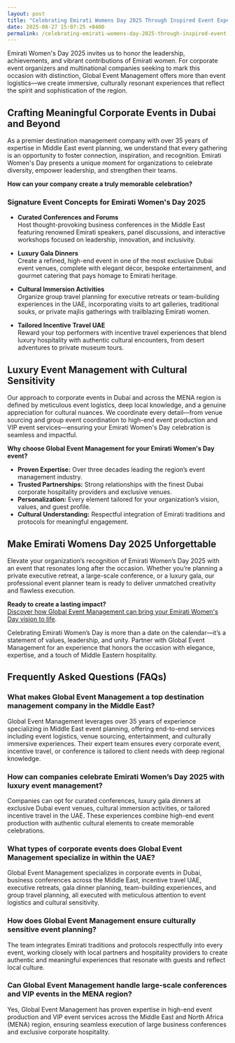 ```yaml
---
layout: post
title: "Celebrating Emirati Womens Day 2025 Through Inspired Event Experiences"
date: 2025-08-27 15:07:25 +0400
permalink: /celebrating-emirati-womens-day-2025-through-inspired-event-experiences/
---
```

Emirati Women's Day 2025 invites us to honor the leadership, achievements, and vibrant contributions of Emirati women. For corporate event organizers and multinational companies seeking to mark this occasion with distinction, Global Event Management offers more than event logistics—we create immersive, culturally resonant experiences that reflect the spirit and sophistication of the region.

## Crafting Meaningful Corporate Events in Dubai and Beyond

As a premier destination management company with over 35 years of expertise in Middle East event planning, we understand that every gathering is an opportunity to foster connection, inspiration, and recognition. Emirati Women's Day presents a unique moment for organizations to celebrate diversity, empower leadership, and strengthen their teams.

**How can your company create a truly memorable celebration?**

### Signature Event Concepts for Emirati Women's Day 2025

- **Curated Conferences and Forums**  
  Host thought-provoking business conferences in the Middle East featuring renowned Emirati speakers, panel discussions, and interactive workshops focused on leadership, innovation, and inclusivity.

- **Luxury Gala Dinners**  
  Create a refined, high-end event in one of the most exclusive Dubai event venues, complete with elegant décor, bespoke entertainment, and gourmet catering that pays homage to Emirati heritage.

- **Cultural Immersion Activities**  
  Organize group travel planning for executive retreats or team-building experiences in the UAE, incorporating visits to art galleries, traditional souks, or private majlis gatherings with trailblazing Emirati women.

- **Tailored Incentive Travel UAE**  
  Reward your top performers with incentive travel experiences that blend luxury hospitality with authentic cultural encounters, from desert adventures to private museum tours.

## Luxury Event Management with Cultural Sensitivity

Our approach to corporate events in Dubai and across the MENA region is defined by meticulous event logistics, deep local knowledge, and a genuine appreciation for cultural nuances. We coordinate every detail—from venue sourcing and group event coordination to high-end event production and VIP event services—ensuring your Emirati Women's Day celebration is seamless and impactful.

**Why choose Global Event Management for your Emirati Women's Day event?**

- **Proven Expertise:** Over three decades leading the region’s event management industry.
- **Trusted Partnerships:** Strong relationships with the finest Dubai corporate hospitality providers and exclusive venues.
- **Personalization:** Every element tailored for your organization’s vision, values, and guest profile.
- **Cultural Understanding:** Respectful integration of Emirati traditions and protocols for meaningful engagement.

## Make Emirati Womens Day 2025 Unforgettable

Elevate your organization’s recognition of Emirati Women’s Day 2025 with an event that resonates long after the occasion. Whether you’re planning a private executive retreat, a large-scale conference, or a luxury gala, our professional event planner team is ready to deliver unmatched creativity and flawless execution.

**Ready to create a lasting impact?**  
[Discover how Global Event Management can bring your Emirati Women's Day vision to life](https://geventm.com/).

Celebrating Emirati Women’s Day is more than a date on the calendar—it’s a statement of values, leadership, and unity. Partner with Global Event Management for an experience that honors the occasion with elegance, expertise, and a touch of Middle Eastern hospitality.

## Frequently Asked Questions (FAQs)

### What makes Global Event Management a top destination management company in the Middle East?

Global Event Management leverages over 35 years of experience specializing in Middle East event planning, offering end-to-end services including event logistics, venue sourcing, entertainment, and culturally immersive experiences. Their expert team ensures every corporate event, incentive travel, or conference is tailored to client needs with deep regional knowledge.

### How can companies celebrate Emirati Women’s Day 2025 with luxury event management?

Companies can opt for curated conferences, luxury gala dinners at exclusive Dubai event venues, cultural immersion activities, or tailored incentive travel in the UAE. These experiences combine high-end event production with authentic cultural elements to create memorable celebrations.

### What types of corporate events does Global Event Management specialize in within the UAE?

Global Event Management specializes in corporate events in Dubai, business conferences across the Middle East, incentive travel UAE, executive retreats, gala dinner planning, team-building experiences, and group travel planning, all executed with meticulous attention to event logistics and cultural sensitivity.

### How does Global Event Management ensure culturally sensitive event planning?

The team integrates Emirati traditions and protocols respectfully into every event, working closely with local partners and hospitality providers to create authentic and meaningful experiences that resonate with guests and reflect local culture.

### Can Global Event Management handle large-scale conferences and VIP events in the MENA region?

Yes, Global Event Management has proven expertise in high-end event production and VIP event services across the Middle East and North Africa (MENA) region, ensuring seamless execution of large business conferences and exclusive corporate hospitality.

<script type="application/ld+json">
{
  "@context": "https://schema.org",
  "@type": "BlogPosting",
  "headline": "Celebrating Emirati Womens Day 2025 Through Inspired Event Experiences",
  "description": "Global Event Management offers immersive and culturally resonant corporate event planning services in Dubai and across the Middle East to celebrate Emirati Women's Day 2025 with luxury, professionalism, and local expertise.",
  "author": {
    "@type": "Person",
    "name": "Global Event Management"
  },
  "publisher": {
    "@type": "Person",
    "name": "Global Event Management"
  },
  "mainEntityOfPage": {
    "@type": "WebPage",
    "@id": "https://geventm.com/blog/celebrating-emirati-womens-day-2025"
  },
  "datePublished": "2024-06-01",
  "dateModified": "2024-06-01"
}
</script>

<script type="application/ld+json">
{
  "@context": "https://schema.org",
  "@type": "FAQPage",
  "mainEntity": [
    {
      "@type": "Question",
      "name": "What makes Global Event Management a top destination management company in the Middle East?",
      "acceptedAnswer": {
        "@type": "Answer",
        "text": "Global Event Management leverages over 35 years of experience specializing in Middle East event planning, offering end-to-end services including event logistics, venue sourcing, entertainment, and culturally immersive experiences. Their expert team ensures every corporate event, incentive travel, or conference is tailored to client needs with deep regional knowledge."
      }
    },
    {
      "@type": "Question",
      "name": "How can companies celebrate Emirati Women’s Day 2025 with luxury event management?",
      "acceptedAnswer": {
        "@type": "Answer",
        "text": "Companies can opt for curated conferences, luxury gala dinners at exclusive Dubai event venues, cultural immersion activities, or tailored incentive travel in the UAE. These experiences combine high-end event production with authentic cultural elements to create memorable celebrations."
      }
    },
    {
      "@type": "Question",
      "name": "What types of corporate events does Global Event Management specialize in within the UAE?",
      "acceptedAnswer": {
        "@type": "Answer",
        "text": "Global Event Management specializes in corporate events in Dubai, business conferences across the Middle East, incentive travel UAE, executive retreats, gala dinner planning, team-building experiences, and group travel planning, all executed with meticulous attention to event logistics and cultural sensitivity."
      }
    },
    {
      "@type": "Question",
      "name": "How does Global Event Management ensure culturally sensitive event planning?",
      "acceptedAnswer": {
        "@type": "Answer",
        "text": "The team integrates Emirati traditions and protocols respectfully into every event, working closely with local partners and hospitality providers to create authentic and meaningful experiences that resonate with guests and reflect local culture."
      }
    },
    {
      "@type": "Question",
      "name": "Can Global Event Management handle large-scale conferences and VIP events in the MENA region?",
      "acceptedAnswer": {
        "@type": "Answer",
        "text": "Yes, Global Event Management has proven expertise in high-end event production and VIP event services across the Middle East and North Africa (MENA) region, ensuring seamless execution of large business conferences and exclusive corporate hospitality."
      }
    }
  ]
}
</script>